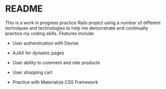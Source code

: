 # README

This is a work in progress practice Rails project using a number of different techniques and technologies to help me demonstrate and continually practice my coding skills. Features include:

* User authentication with Devise

* AJAX for dynamic pages

* User ability to comment and rate products

* User shopping cart

* Practice with Materialize CSS Framework

